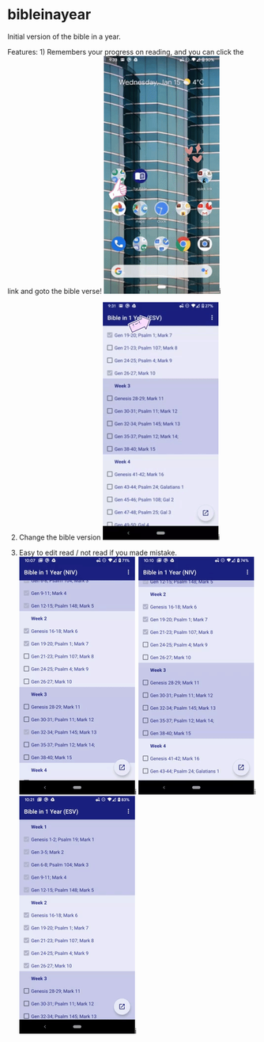 # bibleinayear

Initial version of the bible in a year.

Features:
1) 
Remembers your progress on reading, and you can click the link and goto the bible verse!
![Link](link_click.gif)i

2) Change the bible version
![Version](change_version.gif)i

3) Easy to edit read / not read if you made mistake.
![Edit](edit.gif)i
![Edit](until.gif)i
![Edit](clear.gif)i

